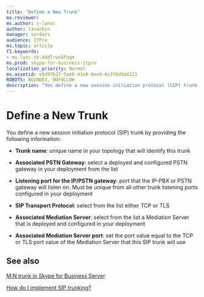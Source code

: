 ```yaml
---
title: "Define a New Trunk"
ms.reviewer: 
ms.author: v-lanac
author: lanachin
manager: serdars
audience: ITPro
ms.topic: article
f1.keywords:
- ms.lync.tb.AddTrunkPage
ms.prod: skype-for-business-itpro
localization_priority: Normal
ms.assetid: e5d97b27-5ae8-41e0-8ee9-0c3f6d5dd123
ROBOTS: NOINDEX, NOFOLLOW
description: "You define a new session initiation protocol (SIP) trunk by providing the following information:"
---
```


# Define a New Trunk

You define a new session initiation protocol (SIP) trunk by providing the following information:

- **Trunk name**: unique name in your topology that will identify this trunk

- **Associated PSTN Gateway**: select a deployed and configured PSTN gateway in your deployment from the list

- **Listening port for the IP/PSTN gateway**: port that the IP-PBX or PSTN gateway will listen on. Must be unique from all other trunk listening ports configured in your deployment

- **SIP Transport Protocol**: select from the list either TCP or TLS

- **Associated Mediation Server**: select from the list a Mediation Server that is deployed and configured in your deployment

- **Associated Mediation Server port**: set the port value equal to the TCP or TLS port value of the Mediation Server that this SIP trunk will use

## See also

[M:N trunk in Skype for Business Server](../../../plan-your-deployment/enterprise-voice-solution/m-n-trunk.md)

[How do I implement SIP trunking?](https://technet.microsoft.com/library/273a22b1-8a4c-4187-acf8-c57d5c6598ce.aspx)
